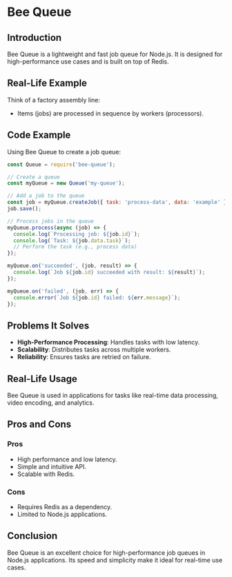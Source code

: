 # Bee Queue

## Introduction
Bee Queue is a lightweight and fast job queue for Node.js. It is designed for high-performance use cases and is built on top of Redis.

## Real-Life Example
Think of a factory assembly line:
- Items (jobs) are processed in sequence by workers (processors).

## Code Example
Using Bee Queue to create a job queue:
```javascript
const Queue = require('bee-queue');

// Create a queue
const myQueue = new Queue('my-queue');

// Add a job to the queue
const job = myQueue.createJob({ task: 'process-data', data: 'example' });
job.save();

// Process jobs in the queue
myQueue.process(async (job) => {
  console.log(`Processing job: ${job.id}`);
  console.log(`Task: ${job.data.task}`);
  // Perform the task (e.g., process data)
});

myQueue.on('succeeded', (job, result) => {
  console.log(`Job ${job.id} succeeded with result: ${result}`);
});

myQueue.on('failed', (job, err) => {
  console.error(`Job ${job.id} failed: ${err.message}`);
});
```

## Problems It Solves
- **High-Performance Processing**: Handles tasks with low latency.
- **Scalability**: Distributes tasks across multiple workers.
- **Reliability**: Ensures tasks are retried on failure.

## Real-Life Usage
Bee Queue is used in applications for tasks like real-time data processing, video encoding, and analytics.

## Pros and Cons
### Pros
- High performance and low latency.
- Simple and intuitive API.
- Scalable with Redis.

### Cons
- Requires Redis as a dependency.
- Limited to Node.js applications.

## Conclusion
Bee Queue is an excellent choice for high-performance job queues in Node.js applications. Its speed and simplicity make it ideal for real-time use cases.
